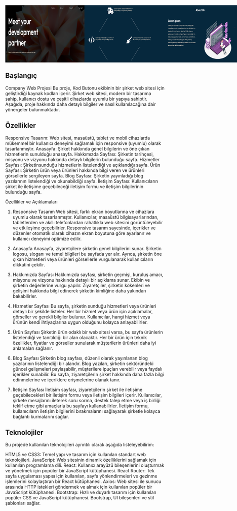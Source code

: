 <div style="display: flex; justify-content: space-between;">
   <img src="https://github.com/kodbutonu/company/blob/master/Ekran%20g%C3%B6r%C3%BCnt%C3%BCs%C3%BC%202023-07-23%20214232.png" width="250"  height="180" >
  <img src="https://github.com/kodbutonu/company/blob/master/Ekran%20g%C3%B6r%C3%BCnt%C3%BCs%C3%BC%202023-07-23%20213248.png" width="250"  height="180" >
  <img src="https://github.com/kodbutonu/company/blob/master/Ekran%20g%C3%B6r%C3%BCnt%C3%BCs%C3%BC%202023-07-23%20214301.png" width="250"  height="180" >
</div>

## Başlangıç
Company Web Projesi
Bu proje, Kod Butonu ekibinin bir şirket web sitesi için geliştirdiği kaynak kodları içerir. Şirket web sitesi, modern bir tasarıma sahip, kullanıcı dostu ve çeşitli cihazlarda uyumlu bir yapıya sahiptir. Aşağıda, proje hakkında daha detaylı bilgiler ve nasıl kullanılacağına dair yönergeler bulunmaktadır.

## Özellikler
Responsive Tasarım: Web sitesi, masaüstü, tablet ve mobil cihazlarda mükemmel bir kullanıcı deneyimi sağlamak için responsive (uyumlu) olarak tasarlanmıştır.
Anasayfa: Şirket hakkında genel bilgilerin ve öne çıkan hizmetlerin sunulduğu anasayfa.
Hakkımızda Sayfası: Şirketin tarihçesi, misyonu ve vizyonu hakkında detaylı bilgilerin bulunduğu sayfa.
Hizmetler Sayfası: Şirketinsunduğu hizmetlerin listelendiği ve açıklandığı sayfa.
Ürün Sayfası: Şirketin ürün veya ürünleri hakkında bilgi veren ve ürünleri görsellerle sergileyen sayfa.
Blog Sayfası: Şirketin yayınladığı blog yazılarının listelendiği ve okunabildiği sayfa.
İletişim Sayfası: Kullanıcıların şirket ile iletişime geçebileceği iletişim formu ve iletişim bilgilerinin bulunduğu sayfa.

Özellikler ve Açıklamaları
1. Responsive Tasarım
Web sitesi, farklı ekran boyutlarına ve cihazlara uyumlu olarak tasarlanmıştır. Kullanıcılar, masaüstü bilgisayarlarından, tabletlerden ve akıllı telefonlardan rahatlıkla web sitesini görüntüleyebilir ve etkileşime geçebilirler. Responsive tasarım sayesinde, içerikler ve düzenler otomatik olarak cihazın ekran boyutuna göre ayarlanır ve kullanıcı deneyimi optimize edilir.

2. Anasayfa
Anasayfa, ziyaretçilere şirketin genel bilgilerini sunar. Şirketin logosu, sloganı ve temel bilgileri bu sayfada yer alır. Ayrıca, şirketin öne çıkan hizmetleri veya ürünleri görsellerle vurgulanarak kullanıcıların dikkatini çekilir.

3. Hakkımızda Sayfası
Hakkımızda sayfası, şirketin geçmişi, kuruluş amacı, misyonu ve vizyonu hakkında detaylı bir açıklama sunar. Ekibin ve şirketin değerlerine vurgu yapılır. Ziyaretçiler, şirketin kökenleri ve gelişimi hakkında bilgi edinerek şirketin kimliğine daha yakından bakabilirler.

4. Hizmetler Sayfası
Bu sayfa, şirketin sunduğu hizmetleri veya ürünleri detaylı bir şekilde listeler. Her bir hizmet veya ürün için açıklamalar, görseller ve gerekli bilgiler bulunur. Kullanıcılar, hangi hizmet veya ürünün kendi ihtiyaçlarına uygun olduğunu kolayca anlayabilirler.

5. Ürün Sayfası
Şirketin ürün odaklı bir web sitesi varsa, bu sayfa ürünlerin listelendiği ve tanıtıldığı bir alan olacaktır. Her bir ürün için teknik özellikler, fiyatlar ve görseller sunularak müşterilerin ürünleri daha iyi anlamaları sağlanır.

6. Blog Sayfası
Şirketin blog sayfası, düzenli olarak yayınlanan blog yazılarının listelendiği bir alandır. Blog yazıları, şirketin sektöründeki güncel gelişmeleri paylaşabilir, müşterilere ipuçları verebilir veya faydalı içerikler sunabilir. Bu sayfa, ziyaretçilerin şirket hakkında daha fazla bilgi edinmelerine ve içeriklere erişmelerine olanak tanır.

7. İletişim Sayfası
İletişim sayfası, ziyaretçilerin şirket ile iletişime geçebilecekleri bir iletişim formu veya iletişim bilgileri içerir. Kullanıcılar, şirkete mesajlarını ileterek soru sorma, destek talep etme veya iş birliği teklif etme gibi amaçlarla bu sayfayı kullanabilirler. İletişim formu, kullanıcıların iletişim bilgilerini bırakmalarını sağlayarak şirketle kolayca bağlantı kurmalarını sağlar.
## Teknolojiler
Bu projede kullanılan teknolojileri ayrıntılı olarak aşağıda listeleyebilirim:

HTML5 ve CSS3: Temel yapı ve tasarım için kullanılan standart web teknolojileri.
JavaScript: Web sitesinin dinamik özelliklerini sağlamak için kullanılan programlama dili.
React: Kullanıcı arayüzü bileşenlerini oluşturmak ve yönetmek için popüler bir JavaScript kütüphanesi.
React Router: Tek sayfa uygulaması yapısı için kullanılan, sayfa yönlendirmeleri ve gezinme işlemlerini kolaylaştıran bir React kütüphanesi.
Axios: Web sitesi ile sunucu arasında HTTP istekleri göndermek ve almak için kullanılan popüler bir JavaScript kütüphanesi.
Bootstrap: Hızlı ve duyarlı tasarım için kullanılan popüler CSS ve JavaScript kütüphanesi. Bootstrap, UI bileşenleri ve stil şablonları sağlar.
